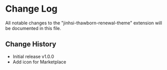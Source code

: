 # Change Log

All notable changes to the "jinhsi-thawborn-renewal-theme" extension will be documented in this file.

## Change History

- Initial release v1.0.0
- Add icon for Marketplace